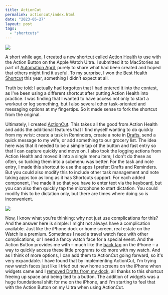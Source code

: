 ```yaml
---
title: ActionCut
permalink: actioncut/index.html
date: "2023-05-27"
layout: post
tags: 
  - "shortcuts"
---
```


![](/images/ActionCut%20Watch%20Menu.png)

A short while ago, I created a new shortcut called [Action Health](https://nahumck.me/action-health-a-shortcut-for-the-ultra/index.html) to use with the Action Button on the Apple Watch Ultra. I submitted it to MacStories as part of [Automation April](https://www.macstories.net/news/coming-soon-the-second-annual-automation-april-community-event-featuring-shortcuts-interviews-discord-workshops-and-a-shortcut-contest/), purely to share what had been created and hoped that others might find it useful. To my surprise, I won the [Best Health Shortcut](https://www.macstories.net/stories/introducing-the-2023-automation-april-shortcuts-contest-winners/#best-health-shortcut) this year, something I didn't expect at all. 

Truth be told: I actually had forgotten that I had entered it into the contest, as I've been using a different shortcut after putting Action Health into practice. I was finding that I wanted to have access not only to start a workout or log something, but I also several other task-oriented and messaging options at my fingertips. So it made sense to fork the shortcut from the original.

Ultimately, I created [ActionCut](https://www.icloud.com/shortcuts/d84db9223c0740fbbbfada140884cbef). This takes all the good from Action Health and adds the additional features that I find myself wanting to do quickly from my wrist: create a task in Reminders, create a note in [Drafts](https://apps.apple.com/us/app/drafts/id1236254471?uo=4&at=1001l4VZ), send a quick message to my wife, or add something to our grocery list. The idea here was that it needed to be a simple tap of the button and fast entry so that I can capture quickly and move on. I also took the logging actions from Action Health and moved it into a single menu item; I don't do these as often, so tucking them into a submenu was better. For the task and note entry, I made this shortcut to use the apps I prefer: Drafts and Reminders. But you could also modify this to include other task management and note taking apps too as long as it has Shortcuts support. For each added component, I've made it so that you have to enter text via the keyboard, but you can also then quickly tap the microphone to start dictation. You could modify this to be dictation only, but there are times where doing so is inconvenient.

![](images/ActionCut%20Additions.png)

Now, I know what you're thinking: why not just use complications for this? And the answer here is simple: I might not always have a complication available. Just like the iPhone dock or home screen, real estate on the Watch is a premium. Sometimes I need a travel watch face with other complications, or I need a fancy watch face for a special event. And the Action Button provides me with – much like the [back tap](https://support.apple.com/en-us/HT211781) on the iPhone – a way to quickly access these little programs to do more with my watch. And as I think of more options, I can add them to ActionCut going forward, so it's very expandable. I have found that by implementing ActionCut, I'm trying new watch faces just like I tried out new home screens on the iPhone when widgets came and I [removed Drafts from my dock](https://www.macstories.net/reviews/drafts-22-review-widgets-scribble-and-more/), all thanks to this shortcut freeing up space and being tied to a button. The addition of widgets was a huge foundational shift for me on the iPhone, and I'm starting to feel that with the Action Button on my Ultra when using ActionCut.
